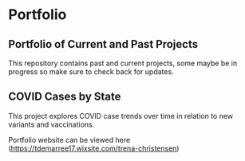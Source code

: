 # Portfolio
## Portfolio of Current and Past Projects

This repository contains past and current projects, some maybe be in progress so make sure to check back for updates.

## COVID Cases by State

This project explores COVID  case trends over time in relation to new variants and vaccinations.

Portfolio website can be viewed here (https://tdemarree17.wixsite.com/trena-christensen)
